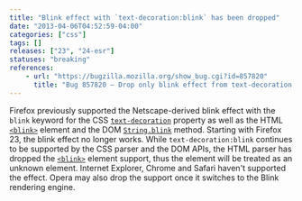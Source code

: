 ```yaml
---
title: "Blink effect with `text-decoration:blink` has been dropped"
date: "2013-04-06T04:52:59-04:00"
categories: ["css"]
tags: []
releases: ["23", "24-esr"]
statuses: "breaking"
references:
    - url: "https://bugzilla.mozilla.org/show_bug.cgi?id=857820"
      title: "Bug 857820 – Drop only blink effect from text-decoration: blink; and completely remove <blink> element"
---
```

Firefox previously supported the Netscape-derived blink effect with the `blink` keyword for the CSS [`text-decoration`](https://developer.mozilla.org/docs/Web/CSS/text-decoration) property as well as the HTML [`<blink>`](https://developer.mozilla.org/docs/Web/HTML/Element/blink) element and the DOM [`String.blink`](https://developer.mozilla.org/docs/Web/JavaScript/Reference/Global_Objects/String/blink) method. Starting with Firefox 23, the blink effect no longer works. While `text-decoration:blink` continues to be supported by the CSS parser and the DOM APIs, the HTML parser has dropped the [`<blink>`](https://developer.mozilla.org/docs/Web/HTML/Element/blink) element support, thus the element will be treated as an unknown element. Internet Explorer, Chrome and Safari haven't supported the effect. Opera may also drop the support once it switches to the Blink rendering engine.
